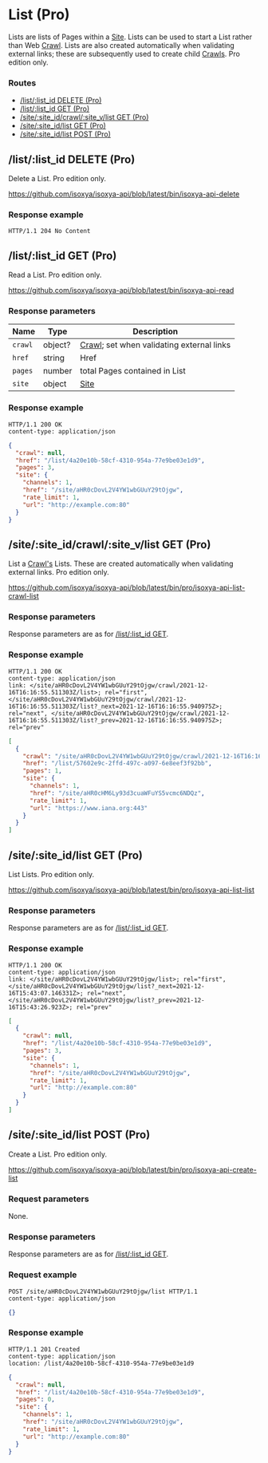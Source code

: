 # List (Pro)

Lists are lists of Pages within a [Site](Site.md). Lists can be used to start a List rather than Web [Crawl](Crawl.md). Lists are also created automatically when validating external links; these are subsequently used to create child [Crawls](Crawl.md). Pro edition only.

### Routes

- [/list/:list_id DELETE (Pro)](#listlist_id-delete-pro)
- [/list/:list_id GET (Pro)](#listlist_id-get-pro)
- [/site/:site_id/crawl/:site_v/list GET (Pro)](#sitesite_idcrawlsite_vlist-get-pro)
- [/site/:site_id/list GET (Pro)](#sitesite_idlist-get-pro)
- [/site/:site_id/list POST (Pro)](#sitesite_idlist-post-pro)


## /list/:list_id DELETE (Pro)

Delete a List. Pro edition only.

https://github.com/isoxya/isoxya-api/blob/latest/bin/isoxya-api-delete  

### Response example

```http
HTTP/1.1 204 No Content
```


## /list/:list_id GET (Pro)

Read a List. Pro edition only.

https://github.com/isoxya/isoxya-api/blob/latest/bin/isoxya-api-read  

### Response parameters

| Name    | Type    | Description                                           |
|---------|---------|-------------------------------------------------------|
| `crawl` | object? | [Crawl](Crawl.md); set when validating external links |
| `href`  | string  | Href                                                  |
| `pages` | number  | total Pages contained in List                         |
| `site`  | object  | [Site](Site.md)                                       |

### Response example

```http
HTTP/1.1 200 OK
content-type: application/json
```

```json
{
  "crawl": null,
  "href": "/list/4a20e10b-58cf-4310-954a-77e9be03e1d9",
  "pages": 3,
  "site": {
    "channels": 1,
    "href": "/site/aHR0cDovL2V4YW1wbGUuY29tOjgw",
    "rate_limit": 1,
    "url": "http://example.com:80"
  }
}
```


## /site/:site_id/crawl/:site_v/list GET (Pro)

List a [Crawl's](Crawl.md) Lists. These are created automatically when validating external links. Pro edition only.

https://github.com/isoxya/isoxya-api/blob/latest/bin/pro/isoxya-api-list-crawl-list  

### Response parameters

Response parameters are as for [/list/:list_id GET](#listlist_id-get).

### Response example

```http
HTTP/1.1 200 OK
content-type: application/json
link: </site/aHR0cDovL2V4YW1wbGUuY29tOjgw/crawl/2021-12-16T16:16:55.511303Z/list>; rel="first", </site/aHR0cDovL2V4YW1wbGUuY29tOjgw/crawl/2021-12-16T16:16:55.511303Z/list?_next=2021-12-16T16:16:55.940975Z>; rel="next", </site/aHR0cDovL2V4YW1wbGUuY29tOjgw/crawl/2021-12-16T16:16:55.511303Z/list?_prev=2021-12-16T16:16:55.940975Z>; rel="prev"
```

```json
[
  {
    "crawl": "/site/aHR0cDovL2V4YW1wbGUuY29tOjgw/crawl/2021-12-16T16:16:55.511303Z",
    "href": "/list/57602e9c-2ffd-497c-a097-6e8eef3f92bb",
    "pages": 1,
    "site": {
      "channels": 1,
      "href": "/site/aHR0cHM6Ly93d3cuaWFuYS5vcmc6NDQz",
      "rate_limit": 1,
      "url": "https://www.iana.org:443"
    }
  }
]
```


## /site/:site_id/list GET (Pro)

List Lists. Pro edition only.

https://github.com/isoxya/isoxya-api/blob/latest/bin/pro/isoxya-api-list-list  

### Response parameters

Response parameters are as for [/list/:list_id GET](#listlist_id-get).

### Response example

```http
HTTP/1.1 200 OK
content-type: application/json
link: </site/aHR0cDovL2V4YW1wbGUuY29tOjgw/list>; rel="first", </site/aHR0cDovL2V4YW1wbGUuY29tOjgw/list?_next=2021-12-16T15:43:07.146331Z>; rel="next", </site/aHR0cDovL2V4YW1wbGUuY29tOjgw/list?_prev=2021-12-16T15:43:26.923Z>; rel="prev"
```

```json
[
  {
    "crawl": null,
    "href": "/list/4a20e10b-58cf-4310-954a-77e9be03e1d9",
    "pages": 3,
    "site": {
      "channels": 1,
      "href": "/site/aHR0cDovL2V4YW1wbGUuY29tOjgw",
      "rate_limit": 1,
      "url": "http://example.com:80"
    }
  }
]
```


## /site/:site_id/list POST (Pro)

Create a List. Pro edition only.

https://github.com/isoxya/isoxya-api/blob/latest/bin/pro/isoxya-api-create-list  

### Request parameters

None.

### Response parameters

Response parameters are as for [/list/:list_id GET](#listlist_id-get).

### Request example

```http
POST /site/aHR0cDovL2V4YW1wbGUuY29tOjgw/list HTTP/1.1
content-type: application/json
```

```json
{}
```

### Response example

```http
HTTP/1.1 201 Created
content-type: application/json
location: /list/4a20e10b-58cf-4310-954a-77e9be03e1d9
```

```json
{
  "crawl": null,
  "href": "/list/4a20e10b-58cf-4310-954a-77e9be03e1d9",
  "pages": 0,
  "site": {
    "channels": 1,
    "href": "/site/aHR0cDovL2V4YW1wbGUuY29tOjgw",
    "rate_limit": 1,
    "url": "http://example.com:80"
  }
}
```
